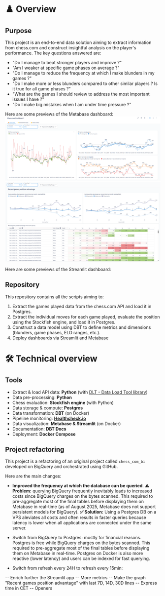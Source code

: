 # ♟️ Overview

## Purpose
This project is an end-to-end data solution aiming to extract information from chess.com and construct insightful analysis on the player's performance.
The key questions answered are:
- "Do I manage to beat stronger players and improve ?"
- "Am I weaker at specific game phases on average ?"
- "Do I manage to reduce the frequency at which I make blunders in my games ?"
- "Do I make more or less blunders compared to other similar players ? Is it true for all game phases ?"
- "What are the games I should review to address the most important issues I have ?"
- "Do I make big mistakes when I am under time pressure ?"

Here are some previews of the Metabase dashboard:
![Illustration 1](https://github.com/gabriellegall/chess_com_bi/blob/main/images/metabase_page_1.png)
![Illustration 3](https://github.com/gabriellegall/chess_com_bi/blob/main/images/metabase_page_3.png)

Here are some previews of the Streamlit dashboard:


## Repository
This repository contains all the scripts aiming to: 
1. Extract the games played data from the chess.com API and load it in Postgres.
2. Extract the individual moves for each game played, evaluate the position using the Stockfish engine, and load it in Postgres.
3. Construct a data model using DBT to define metrics and dimensions (blunders, game phases, ELO ranges, etc.).
4. Deploy dashboards via Streamlit and Metabase

# 🛠️ Technical overview
## Tools
- Extract & load API data: **Python** (with [DLT - Data Load Tool library](https://dlthub.com/docs/dlt-ecosystem/verified-sources/chess))
- Data pre-processing: **Python**
- Chess evaluation: **Stockfish engine** (with Python)
- Data storage & compute: **Postgres**
- Data transformation: **DBT** (on Docker)
- Pipeline monitoring: [**Healthcheck.io**](https://healthchecks.io/)
- Data visualization: **Metabase & Streamlit** (on Docker)
- Documentation: **DBT Docs**
- Deployment: **Docker Compose**

## Project refactoring
This project is a refactoring of an original project called `chess_com_bi` developed on BigQuery and orchestrated using GitHub. 

Here are the main changes:
- **Improved the frequency at which the database can be queried**. **⚠️ Problem:** querying BigQuery frequently inevitably leads to increased costs since BigQuery charges on the bytes scanned. This required to pre-aggregate most of the final tables before displaying them on Metabase in real-time (as of August 2025, Metabase does not support persistent models for BigQuery). **✅ Solution:** Using a Postgres DB on a VPS aleviates all costs and often results in faster queries because latency is lower when all applications are connected under the same server.

- Switch from BigQuery to Postgres: mostly for financial reasons. Postgres is free while BigQuery charges on the bytes scanned. This required to pre-aggregate most of the final tables before displaying them on Metabase in real-time. Postgres on Docker is also more reactive (lower latency) and users can be indexed for fast querying.
- Switch from refresh every 24H to refresh every 15min: 


-- Enrich further the Streamlit app
    -- More metrics
    -- Make the graph "Recent games position advantage" with last 7D, 14D, 30D lines
    -- Express time in CET
    -- Openers
